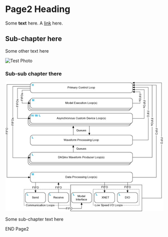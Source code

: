 # Page2 Heading

Some **text** here. A [link](https://www.ni.com/en-us.html) here.

## Sub-chapter here

Some other text here

![Test Photo](https://images.sftcdn.net/images/t_app-cover-l,f_auto/p/befbcde0-9b36-11e6-95b9-00163ed833e7/260663710/the-test-fun-for-friends-screenshot.jpg)

### Sub-sub chapter there

![Test Image](images/Figure_6.jpg)

Some sub-chapter text here

END Page2
